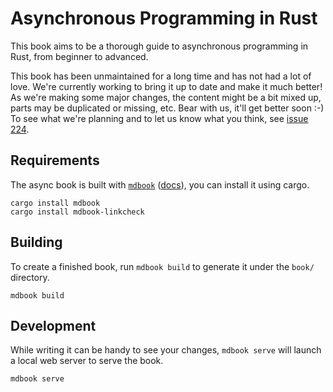 # Asynchronous Programming in Rust

This book aims to be a thorough guide to asynchronous programming in Rust, from beginner to advanced.

This book has been unmaintained for a long time and has not had a lot of love. We're currently working to bring it up to date
and make it much better! As we're making some major changes, the content might be a bit mixed up, parts may be duplicated or
missing, etc. Bear with us, it'll get better soon :-) To see what we're planning and to let us know what you think, see
[issue 224](https://github.com/rust-lang/async-book/issues/224).

## Requirements

The async book is built with [`mdbook`] ([docs](https://rust-lang.github.io/mdBook/index.html)), you can install it using cargo.

```
cargo install mdbook
cargo install mdbook-linkcheck
```

[`mdbook`]: https://github.com/rust-lang/mdBook

## Building

To create a finished book, run `mdbook build` to generate it under the `book/` directory.

```
mdbook build
```

## Development

While writing it can be handy to see your changes, `mdbook serve` will launch a local web
server to serve the book.

```
mdbook serve
```
